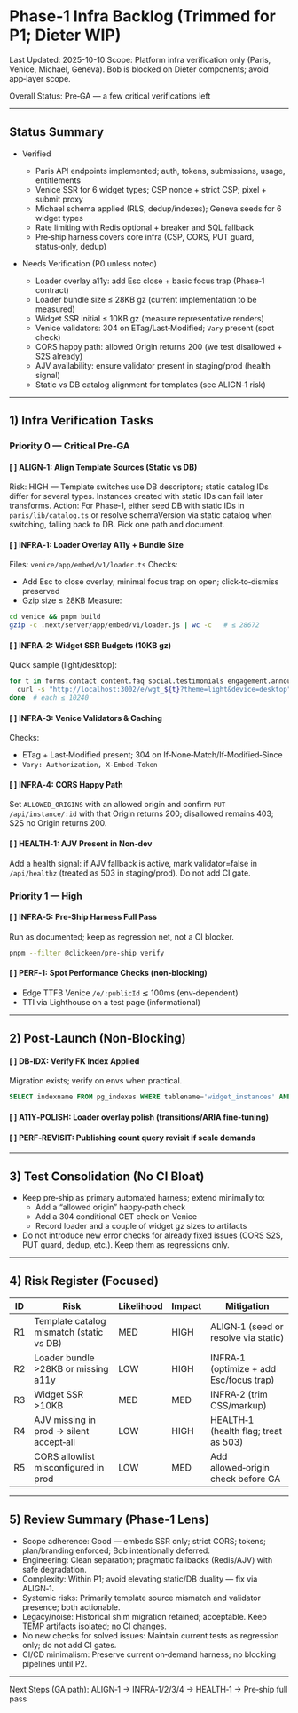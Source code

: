 # Phase‑1 Infra Backlog (Trimmed for P1; Dieter WIP)

Last Updated: 2025-10-10
Scope: Platform infra verification only (Paris, Venice, Michael, Geneva). Bob is blocked on Dieter components; avoid app‑layer scope.

Overall Status: Pre‑GA — a few critical verifications left

---

## Status Summary

- Verified
  - Paris API endpoints implemented; auth, tokens, submissions, usage, entitlements
  - Venice SSR for 6 widget types; CSP nonce + strict CSP; pixel + submit proxy
  - Michael schema applied (RLS, dedup/indexes); Geneva seeds for 6 widget types
  - Rate limiting with Redis optional + breaker and SQL fallback
  - Pre‑ship harness covers core infra (CSP, CORS, PUT guard, status‑only, dedup)

- Needs Verification (P0 unless noted)
  - Loader overlay a11y: add Esc close + basic focus trap (Phase‑1 contract)
  - Loader bundle size ≤ 28KB gz (current implementation to be measured)
  - Widget SSR initial ≤ 10KB gz (measure representative renders)
  - Venice validators: 304 on ETag/Last‑Modified; `Vary` present (spot check)
  - CORS happy path: allowed Origin returns 200 (we test disallowed + S2S already)
  - AJV availability: ensure validator present in staging/prod (health signal)
  - Static vs DB catalog alignment for templates (see ALIGN‑1 risk)

---

## 1) Infra Verification Tasks

### Priority 0 — Critical Pre‑GA

#### [ ] ALIGN‑1: Align Template Sources (Static vs DB)
Risk: HIGH — Template switches use DB descriptors; static catalog IDs differ for several types. Instances created with static IDs can fail later transforms.
Action: For Phase‑1, either seed DB with static IDs in `paris/lib/catalog.ts` or resolve schemaVersion via static catalog when switching, falling back to DB. Pick one path and document.

#### [ ] INFRA‑1: Loader Overlay A11y + Bundle Size
Files: `venice/app/embed/v1/loader.ts`
Checks:
- Add Esc to close overlay; minimal focus trap on open; click‑to‑dismiss preserved
- Gzip size ≤ 28KB
Measure:
```bash
cd venice && pnpm build
gzip -c .next/server/app/embed/v1/loader.js | wc -c   # ≤ 28672
```

#### [ ] INFRA‑2: Widget SSR Budgets (10KB gz)
Quick sample (light/desktop):
```bash
for t in forms.contact content.faq social.testimonials engagement.announcement engagement.newsletter social.proof; do
  curl -s "http://localhost:3002/e/wgt_${t}?theme=light&device=desktop" | gzip -c | wc -c
done  # each ≤ 10240
```

#### [ ] INFRA‑3: Venice Validators & Caching
Checks:
- ETag + Last‑Modified present; 304 on If‑None‑Match/If‑Modified‑Since
- `Vary: Authorization, X-Embed-Token`

#### [ ] INFRA‑4: CORS Happy Path
Set `ALLOWED_ORIGINS` with an allowed origin and confirm `PUT /api/instance/:id` with that Origin returns 200; disallowed remains 403; S2S no Origin returns 200.

#### [ ] HEALTH‑1: AJV Present in Non‑dev
Add a health signal: if AJV fallback is active, mark validator=false in `/api/healthz` (treated as 503 in staging/prod). Do not add CI gate.

### Priority 1 — High

#### [ ] INFRA‑5: Pre‑Ship Harness Full Pass
Run as documented; keep as regression net, not a CI blocker.
```bash
pnpm --filter @clickeen/pre-ship verify
```

#### [ ] PERF‑1: Spot Performance Checks (non‑blocking)
- Edge TTFB Venice `/e/:publicId` ≲ 100ms (env‑dependent)
- TTI via Lighthouse on a test page (informational)

---

## 2) Post‑Launch (Non‑Blocking)

#### [ ] DB‑IDX: Verify FK Index Applied
Migration exists; verify on envs when practical.
```sql
SELECT indexname FROM pg_indexes WHERE tablename='widget_instances' AND indexname='idx_widget_instances_widget_id';
```

#### [ ] A11Y‑POLISH: Loader overlay polish (transitions/ARIA fine‑tuning)

#### [ ] PERF‑REVISIT: Publishing count query revisit if scale demands

---

## 3) Test Consolidation (No CI Bloat)

- Keep pre‑ship as primary automated harness; extend minimally to:
  - Add a “allowed origin” happy‑path check
  - Add a 304 conditional GET check on Venice
  - Record loader and a couple of widget gz sizes to artifacts
- Do not introduce new error checks for already fixed issues (CORS S2S, PUT guard, dedup, etc.). Keep them as regressions only.

---

## 4) Risk Register (Focused)

| ID | Risk | Likelihood | Impact | Mitigation |
|----|------|------------|--------|------------|
| R1 | Template catalog mismatch (static vs DB) | MED | HIGH | ALIGN‑1 (seed or resolve via static) |
| R2 | Loader bundle >28KB or missing a11y | LOW | HIGH | INFRA‑1 (optimize + add Esc/focus trap) |
| R3 | Widget SSR >10KB | MED | MED | INFRA‑2 (trim CSS/markup) |
| R4 | AJV missing in prod → silent accept‑all | LOW | HIGH | HEALTH‑1 (health flag; treat as 503) |
| R5 | CORS allowlist misconfigured in prod | LOW | MED | Add allowed‑origin check before GA |

---

## 5) Review Summary (Phase‑1 Lens)

- Scope adherence: Good — embeds SSR only; strict CORS; tokens; plan/branding enforced; Bob intentionally deferred.
- Engineering: Clean separation; pragmatic fallbacks (Redis/AJV) with safe degradation.
- Complexity: Within P1; avoid elevating static/DB duality — fix via ALIGN‑1.
- Systemic risks: Primarily template source mismatch and validator presence; both actionable.
- Legacy/noise: Historical shim migration retained; acceptable. Keep TEMP artifacts isolated; no CI changes.
- No new checks for solved issues: Maintain current tests as regression only; do not add CI gates.
- CI/CD minimalism: Preserve current on‑demand harness; no blocking pipelines until P2.

---

Next Steps (GA path): ALIGN‑1 → INFRA‑1/2/3/4 → HEALTH‑1 → Pre‑ship full pass
